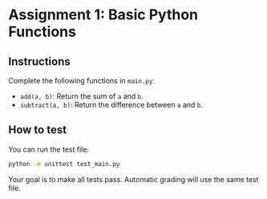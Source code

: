 # Assignment 1: Basic Python Functions

## Instructions

Complete the following functions in `main.py`:
- `add(a, b)`: Return the sum of `a` and `b`.
- `subtract(a, b)`: Return the difference between `a` and `b`.

## How to test

You can run the test file:

```bash
python -m unittest test_main.py
```

Your goal is to make all tests pass. Automatic grading will use the same test file.
